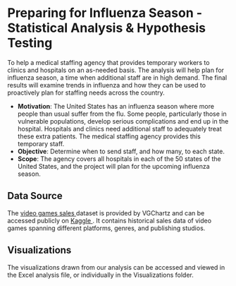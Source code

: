 # Preparing for Influenza Season - Statistical Analysis & Hypothesis Testing
To help a medical staffing agency that provides temporary workers to clinics and hospitals on an as-needed basis. The analysis will help plan for influenza season, a time when additional staff are in high demand. The final results will examine trends in influenza and how they can be used to proactively plan for staffing needs across the country.

* <b>Motivation</b>: The United States has an influenza season where more people than usual suffer from the flu. Some people, particularly those in vulnerable populations, develop serious complications and end up in the hospital. Hospitals and clinics need additional staff to adequately treat these extra patients. The medical staffing agency provides this temporary staff.
* <b>Objective</b>: Determine when to send staff, and how many, to each state.
* <b>Scope</b>: The agency covers all hospitals in each of the 50 states of the United States, and the project will plan for the upcoming influenza season.

## Data Source
The <a href="https://docs.google.com/spreadsheets/d/1W0WxD6WMc4hNqPUVTwGS--kvqipTS7Z-/edit?usp=sharing&ouid=115605502126220658348&rtpof=true&sd=true">video games sales </a>dataset is provided by VGChartz and can be accessed publicly on <a href="https://www.kaggle.com/datasets/gregorut/videogamesales"> Kaggle </a>. It contains historical sales data of video games spanning different platforms, genres, and publishing studios. 

## Visualizations
The visualizations drawn from our analysis can be accessed and viewed in the Excel analysis file, or individually in the Visualizations folder.

